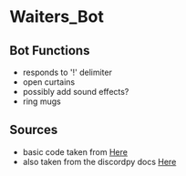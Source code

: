 # Waiters_Bot
## Bot Functions
- responds to '!' delimiter
- open curtains
- possibly add sound effects?
- ring mugs

## Sources
- basic code taken from [Here](https://www.digitaltrends.com/gaming/how-to-make-a-discord-bot/) 
- also taken from the discordpy docs [Here](https://discordpy.readthedocs.io/en/latest/discord.html#inviting-your-bot)

